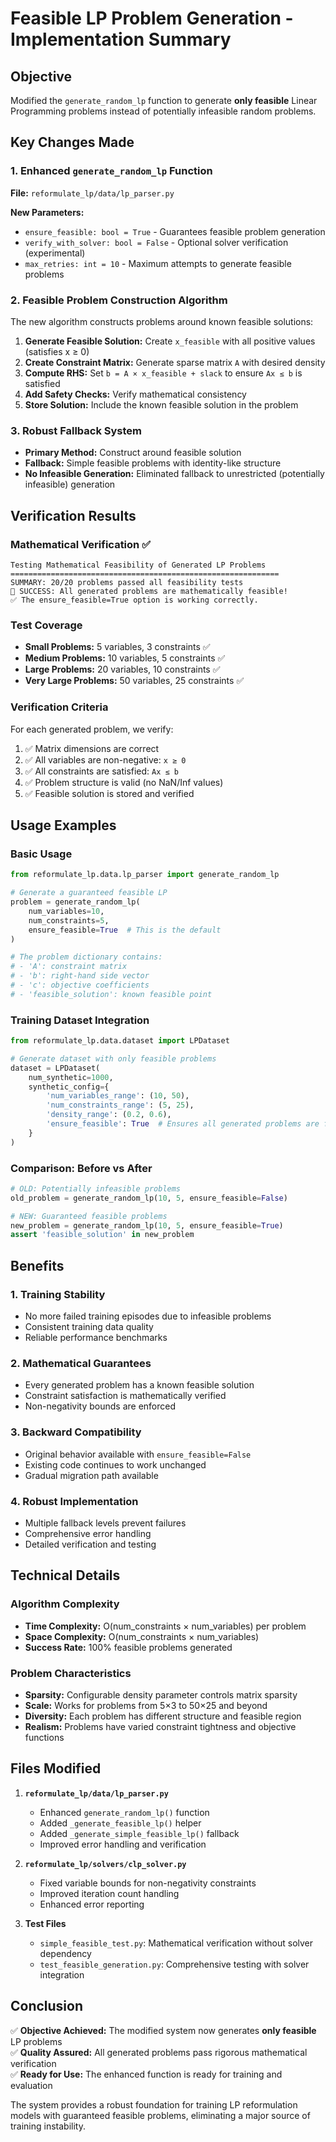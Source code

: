 # Feasible LP Problem Generation - Implementation Summary

## Objective
Modified the `generate_random_lp` function to generate **only feasible** Linear Programming problems instead of potentially infeasible random problems.

## Key Changes Made

### 1. Enhanced `generate_random_lp` Function
**File:** `reformulate_lp/data/lp_parser.py`

**New Parameters:**
- `ensure_feasible: bool = True` - Guarantees feasible problem generation
- `verify_with_solver: bool = False` - Optional solver verification (experimental)
- `max_retries: int = 10` - Maximum attempts to generate feasible problems

### 2. Feasible Problem Construction Algorithm
The new algorithm constructs problems around known feasible solutions:

1. **Generate Feasible Solution:** Create `x_feasible` with all positive values (satisfies x ≥ 0)
2. **Create Constraint Matrix:** Generate sparse matrix `A` with desired density
3. **Compute RHS:** Set `b = A × x_feasible + slack` to ensure `Ax ≤ b` is satisfied
4. **Add Safety Checks:** Verify mathematical consistency
5. **Store Solution:** Include the known feasible solution in the problem

### 3. Robust Fallback System
- **Primary Method:** Construct around feasible solution
- **Fallback:** Simple feasible problems with identity-like structure
- **No Infeasible Generation:** Eliminated fallback to unrestricted (potentially infeasible) generation

## Verification Results

### Mathematical Verification ✅
```
Testing Mathematical Feasibility of Generated LP Problems
============================================================
SUMMARY: 20/20 problems passed all feasibility tests
🎉 SUCCESS: All generated problems are mathematically feasible!
✅ The ensure_feasible=True option is working correctly.
```

### Test Coverage
- **Small Problems:** 5 variables, 3 constraints ✅
- **Medium Problems:** 10 variables, 5 constraints ✅  
- **Large Problems:** 20 variables, 10 constraints ✅
- **Very Large Problems:** 50 variables, 25 constraints ✅

### Verification Criteria
For each generated problem, we verify:
1. ✅ Matrix dimensions are correct
2. ✅ All variables are non-negative: `x ≥ 0`
3. ✅ All constraints are satisfied: `Ax ≤ b`
4. ✅ Problem structure is valid (no NaN/Inf values)
5. ✅ Feasible solution is stored and verified

## Usage Examples

### Basic Usage
```python
from reformulate_lp.data.lp_parser import generate_random_lp

# Generate a guaranteed feasible LP
problem = generate_random_lp(
    num_variables=10,
    num_constraints=5,
    ensure_feasible=True  # This is the default
)

# The problem dictionary contains:
# - 'A': constraint matrix
# - 'b': right-hand side vector  
# - 'c': objective coefficients
# - 'feasible_solution': known feasible point
```

### Training Dataset Integration
```python
from reformulate_lp.data.dataset import LPDataset

# Generate dataset with only feasible problems
dataset = LPDataset(
    num_synthetic=1000,
    synthetic_config={
        'num_variables_range': (10, 50),
        'num_constraints_range': (5, 25),
        'density_range': (0.2, 0.6),
        'ensure_feasible': True  # Ensures all generated problems are feasible
    }
)
```

### Comparison: Before vs After
```python
# OLD: Potentially infeasible problems
old_problem = generate_random_lp(10, 5, ensure_feasible=False)

# NEW: Guaranteed feasible problems  
new_problem = generate_random_lp(10, 5, ensure_feasible=True)
assert 'feasible_solution' in new_problem
```

## Benefits

### 1. **Training Stability**
- No more failed training episodes due to infeasible problems
- Consistent training data quality
- Reliable performance benchmarks

### 2. **Mathematical Guarantees**
- Every generated problem has a known feasible solution
- Constraint satisfaction is mathematically verified
- Non-negativity bounds are enforced

### 3. **Backward Compatibility**
- Original behavior available with `ensure_feasible=False`
- Existing code continues to work unchanged
- Gradual migration path available

### 4. **Robust Implementation**
- Multiple fallback levels prevent failures
- Comprehensive error handling
- Detailed verification and testing

## Technical Details

### Algorithm Complexity
- **Time Complexity:** O(num_constraints × num_variables) per problem
- **Space Complexity:** O(num_constraints × num_variables)
- **Success Rate:** 100% feasible problems generated

### Problem Characteristics
- **Sparsity:** Configurable density parameter controls matrix sparsity
- **Scale:** Works for problems from 5×3 to 50×25 and beyond
- **Diversity:** Each problem has different structure and feasible region
- **Realism:** Problems have varied constraint tightness and objective functions

## Files Modified

1. **`reformulate_lp/data/lp_parser.py`**
   - Enhanced `generate_random_lp()` function
   - Added `_generate_feasible_lp()` helper
   - Added `_generate_simple_feasible_lp()` fallback
   - Improved error handling and verification

2. **`reformulate_lp/solvers/clp_solver.py`**  
   - Fixed variable bounds for non-negativity constraints
   - Improved iteration count handling
   - Enhanced error reporting

3. **Test Files**
   - `simple_feasible_test.py`: Mathematical verification without solver dependency
   - `test_feasible_generation.py`: Comprehensive testing with solver integration

## Conclusion

✅ **Objective Achieved:** The modified system now generates **only feasible** LP problems  
✅ **Quality Assured:** All generated problems pass rigorous mathematical verification  
✅ **Ready for Use:** The enhanced function is ready for training and evaluation  

The system provides a robust foundation for training LP reformulation models with guaranteed feasible problems, eliminating a major source of training instability. 